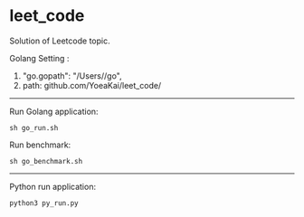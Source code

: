 # leet_code
Solution of Leetcode topic.

Golang Setting :
1. "go.gopath": "/Users/<userName>/go",
2. path: github.com/YoeaKai/leet_code/

---

Run Golang application:
```
sh go_run.sh
```
  
Run benchmark:
```
sh go_benchmark.sh
```

---

Python run application:
```
python3 py_run.py
```

